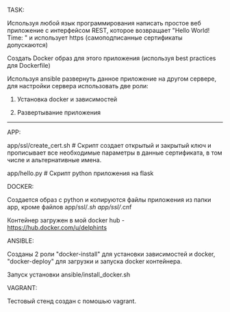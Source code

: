 TASK:

Используя любой язык программирования написать простое веб приложение с интерфейсом REST, которое возвращает "Hello World! Time: <time in Moscow>" и использует https (самоподписанные сертификаты допускаются)
  
Создать Docker образ для этого приложения (используя best practices для Dockerfile)
  
Используя ansible развернуть данное приложение на другом сервере, для настройки сервера использовать две роли: 
  
  1. Установка docker и зависимостей 
  
  2. Развертывание приложения

---
  
APP:

app/ssl/create_cert.sh # Скрипт создает открытый и закрытый ключ и прописывает все необходимые параметры в данные сертификата, в том числе и альтернативные имена.

app/hello.py # Скрипт python приложения на flask

DOCKER:

Создается образ с python и копируются файлы приложения из папки app, кроме файлов app/ssl/*.sh app/ssl/*.cnf

Контейнер загружен в мой docker hub - https://hub.docker.com/u/delphints

ANSIBLE:

Созданы 2 роли "docker-install" для установки зависимостей и docker, "docker-deploy" для загрузки и запуска docker контейнера.

Запуск установки ansible/install_docker.sh

VAGRANT:

Тестовый стенд создан с помошью vagrant.
